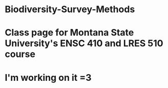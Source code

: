 # Biodiversity-Survey-Methods
# Class page for Montana State University's ENSC 410 and LRES 510 course
# I'm working on it =3
